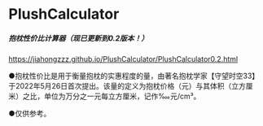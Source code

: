 # PlushCalculator
##### 抱枕性价比计算器（现已更新到0.2版本！）
https://jiahongzzz.github.io/PlushCalculator/PlushCalculator0.2.html

●抱枕性价比是用于衡量抱枕的实惠程度的量，由著名抱枕学家【守望时空33】
于2022年5月26日首次提出。该量的定义为抱枕价格（元）与其体积（立方厘
米）之比，单位为万分之一元每立方厘米，记作‱元/cm³。

●仅供参考。
